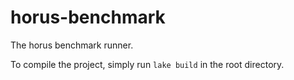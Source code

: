 # horus-benchmark
The horus benchmark runner.

To compile the project, simply run `lake build` in the root directory.